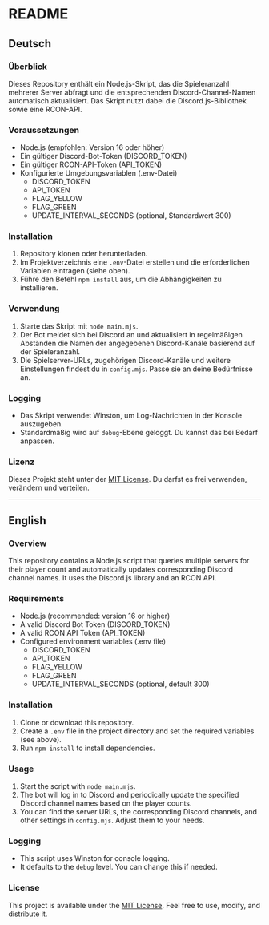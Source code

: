 # README

## Deutsch

### Überblick
Dieses Repository enthält ein Node.js-Skript, das die Spieleranzahl mehrerer Server abfragt und die entsprechenden Discord-Channel-Namen automatisch aktualisiert. Das Skript nutzt dabei die Discord.js-Bibliothek sowie eine RCON-API.

### Voraussetzungen
- Node.js (empfohlen: Version 16 oder höher)
- Ein gültiger Discord-Bot-Token (DISCORD_TOKEN)
- Ein gültiger RCON-API-Token (API_TOKEN)
- Konfigurierte Umgebungsvariablen (.env-Datei)
  - DISCORD_TOKEN
  - API_TOKEN
  - FLAG_YELLOW
  - FLAG_GREEN
  - UPDATE_INTERVAL_SECONDS (optional, Standardwert 300)

### Installation
1. Repository klonen oder herunterladen.
2. Im Projektverzeichnis eine `.env`-Datei erstellen und die erforderlichen Variablen eintragen (siehe oben).
3. Führe den Befehl `npm install` aus, um die Abhängigkeiten zu installieren.

### Verwendung
1. Starte das Skript mit `node main.mjs`.
2. Der Bot meldet sich bei Discord an und aktualisiert in regelmäßigen Abständen die Namen der angegebenen Discord-Kanäle basierend auf der Spieleranzahl.
3. Die Spielserver-URLs, zugehörigen Discord-Kanäle und weitere Einstellungen findest du in `config.mjs`. Passe sie an deine Bedürfnisse an.

### Logging
- Das Skript verwendet Winston, um Log-Nachrichten in der Konsole auszugeben.
- Standardmäßig wird auf `debug`-Ebene geloggt. Du kannst das bei Bedarf anpassen.

### Lizenz
Dieses Projekt steht unter der [MIT License](https://opensource.org/licenses/MIT). Du darfst es frei verwenden, verändern und verteilen.

---

## English

### Overview
This repository contains a Node.js script that queries multiple servers for their player count and automatically updates corresponding Discord channel names. It uses the Discord.js library and an RCON API.

### Requirements
- Node.js (recommended: version 16 or higher)
- A valid Discord Bot Token (DISCORD_TOKEN)
- A valid RCON API Token (API_TOKEN)
- Configured environment variables (.env file)
  - DISCORD_TOKEN
  - API_TOKEN
  - FLAG_YELLOW
  - FLAG_GREEN
  - UPDATE_INTERVAL_SECONDS (optional, default 300)

### Installation
1. Clone or download this repository.
2. Create a `.env` file in the project directory and set the required variables (see above).
3. Run `npm install` to install dependencies.

### Usage
1. Start the script with `node main.mjs`.
2. The bot will log in to Discord and periodically update the specified Discord channel names based on the player counts.
3. You can find the server URLs, the corresponding Discord channels, and other settings in `config.mjs`. Adjust them to your needs.

### Logging
- This script uses Winston for console logging.
- It defaults to the `debug` level. You can change this if needed.

### License
This project is available under the [MIT License](https://opensource.org/licenses/MIT). Feel free to use, modify, and distribute it.
